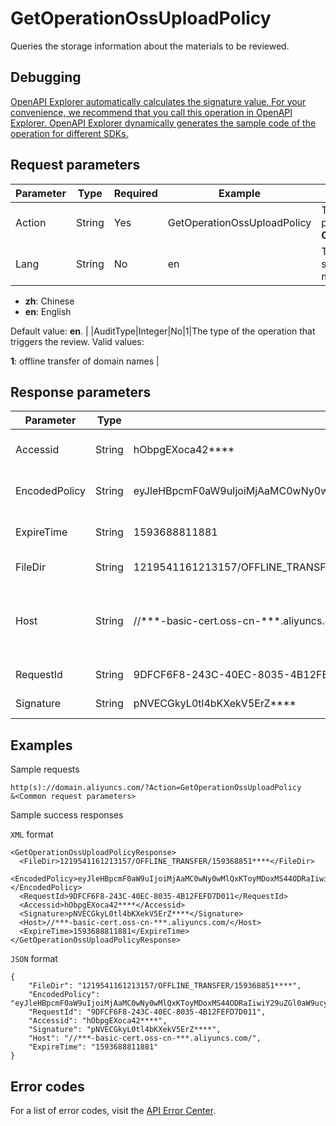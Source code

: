 # GetOperationOssUploadPolicy

Queries the storage information about the materials to be reviewed.

## Debugging

[OpenAPI Explorer automatically calculates the signature value. For your convenience, we recommend that you call this operation in OpenAPI Explorer. OpenAPI Explorer dynamically generates the sample code of the operation for different SDKs.](https://api.aliyun.com/#product=Domain&api=GetOperationOssUploadPolicy&type=RPC&version=2018-01-29)

## Request parameters

|Parameter|Type|Required|Example|Description|
|---------|----|--------|-------|-----------|
|Action|String|Yes|GetOperationOssUploadPolicy|The operation that you want to perform. Set the value to **GetOperationOssUploadPolicy**. |
|Lang|String|No|en|The language in which the system returns the error message. Valid values:

 -   **zh**: Chinese
-   **en**: English

 Default value: **en**. |
|AuditType|Integer|No|1|The type of the operation that triggers the review. Valid values:

 **1**: offline transfer of domain names |

## Response parameters

|Parameter|Type|Example|Description|
|---------|----|-------|-----------|
|Accessid|String|hObpgEXoca42\*\*\*\*|The AccessKey ID. |
|EncodedPolicy|String|eyJleHBpcmF0aW9uIjoiMjAaMC0wNy0wMlQxKToyMDoxMS44ODRaIiwiY29uZGl0aW9ucyI6W1siY29udGVudC1sZW5ndGgtcmFuZ2UiLDAsNTI0Mjg4MDBdLFsic3RhcnRzLXdpdGgiLCIka2V5IiwiMTIxOTU0MTE2MTIxMzA1Ny9PRkZMSU5FX1RSQU5TRkVSLzE1OTM2ODg1MTE4ODMi\*\*\*\*|The encryption policy. |
|ExpireTime|String|1593688811881|The expiration time. |
|FileDir|String|1219541161213157/OFFLINE\_TRANSFER/159368851\*\*\*\*|The URL of the file. |
|Host|String|//\*\*\*-basic-cert.oss-cn-\*\*\*.aliyuncs.com/|The endpoint of Object Storage Service \(OSS\). |
|RequestId|String|9DFCF6F8-243C-40EC-8035-4B12FEFD7D011|The ID of the request. |
|Signature|String|pNVECGkyL0tl4bKXekV5ErZ\*\*\*\*|The signature. |

## Examples

Sample requests

```
http(s)://domain.aliyuncs.com/?Action=GetOperationOssUploadPolicy
&<Common request parameters>
```

Sample success responses

`XML` format

```
<GetOperationOssUploadPolicyResponse>
  <FileDir>1219541161213157/OFFLINE_TRANSFER/159368851****</FileDir>
  <EncodedPolicy>eyJleHBpcmF0aW9uIjoiMjAaMC0wNy0wMlQxKToyMDoxMS44ODRaIiwiY29uZGl0aW9ucyI6W1siY29udGVudC1sZW5ndGgtcmFuZ2UiLDAsNTI0Mjg4MDBdLFsic3RhcnRzLXdpdGgiLCIka2V5IiwiMTIxOTU0MTE2MTIxMzA1Ny9PRkZMSU5FX1RSQU5TRkVSLzE1OTM2ODg1MTE4ODMi****</EncodedPolicy>
  <RequestId>9DFCF6F8-243C-40EC-8035-4B12FEFD7D011</RequestId>
  <Accessid>hObpgEXoca42****</Accessid>
  <Signature>pNVECGkyL0tl4bKXekV5ErZ****</Signature>
  <Host>//***-basic-cert.oss-cn-***.aliyuncs.com/</Host>
  <ExpireTime>1593688811881</ExpireTime>
</GetOperationOssUploadPolicyResponse>
```

`JSON` format

```
{
    "FileDir": "1219541161213157/OFFLINE_TRANSFER/159368851****", 
    "EncodedPolicy": "eyJleHBpcmF0aW9uIjoiMjAaMC0wNy0wMlQxKToyMDoxMS44ODRaIiwiY29uZGl0aW9ucyI6W1siY29udGVudC1sZW5ndGgtcmFuZ2UiLDAsNTI0Mjg4MDBdLFsic3RhcnRzLXdpdGgiLCIka2V5IiwiMTIxOTU0MTE2MTIxMzA1Ny9PRkZMSU5FX1RSQU5TRkVSLzE1OTM2ODg1MTE4ODMi****", 
    "RequestId": "9DFCF6F8-243C-40EC-8035-4B12FEFD7D011", 
    "Accessid": "hObpgEXoca42****", 
    "Signature": "pNVECGkyL0tl4bKXekV5ErZ****", 
    "Host": "//***-basic-cert.oss-cn-***.aliyuncs.com/", 
    "ExpireTime": "1593688811881"
}
```

## Error codes

For a list of error codes, visit the [API Error Center](https://error-center.alibabacloud.com/status/product/Domain).

